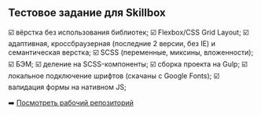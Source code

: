 Тестовое задание для Skillbox
---

☑️ вёрстка без использования библиотек;
☑️ Flexbox/CSS Grid Layout;
☑️ адаптивная, кроссбраузерная (последние 2 версии, без IE) и семантическая верстка;
☑️ SCSS (переменные, миксины, вложенности);
☑️ БЭМ; 
☑️ деление на SCSS-компоненты;
☑️ сборка проекта на Gulp;
☑️ локальное подключение шрифтов (скачаны с Google Fonts);
☑️ валидация формы на нативном JS;

➡️ [Посмотреть рабочий репозиторий](https://github.com/captainspring/skillbox-20210507)